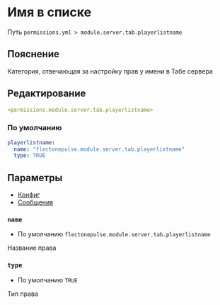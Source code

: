 # Имя в списке
Путь `permissions.yml > module.server.tab.playerlistname`

## Пояснение
Категория, отвечающая за настройку прав у имени в Табе сервера

## Редактирование
```yaml
<permissions.module.server.tab.playerlistname>
```

### По умолчанию
```yaml
playerlistname:
  name: "flectonepulse.module.server.tab.playerlistname"
  type: TRUE
```

## Параметры

- [Конфиг](/en/config/module/server/tab/playerlistname/)
- [Сообщения](/en/messages/ru_ru/module/server/tab/playerlistname/)

### `name`
- По умолчанию `flectonepulse.module.server.tab.playerlistname`

Название права

### `type`
- По умолчанию `TRUE`

Тип права

<!--@include: @/en/parts/permission.md-->

